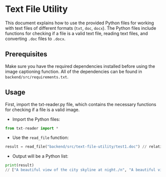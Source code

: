 # Text File Utility

This document explains how to use the provided Python files for working with text files of different formats (`txt`, `doc`, `docx`). The Python files include functions for checking if a file is a valid text file, reading text files, and converting `.doc` files to `.docx`.

## Prerequisites

Make sure you have the required dependencies installed before using the image captioning function. All of the dependencies can be found in `backend/src/requirements.txt`.

## Usage
First, import the txt-reader.py file, which contains the necessary functions for checking if a file is a valid image.
- Import the Python files:
```Python
from txt-reader import *
```
- Use the `read_file` function:
```Python
result = read_file("backend/src/text-file-utility/test1.doc") // relative path from your working repo
```
- Output will be a Python list:
```Python
print(result)
// ["A beautiful view of the city skyline at night./n", "A beautiful view of the city skyline at night./n", "End"]
```